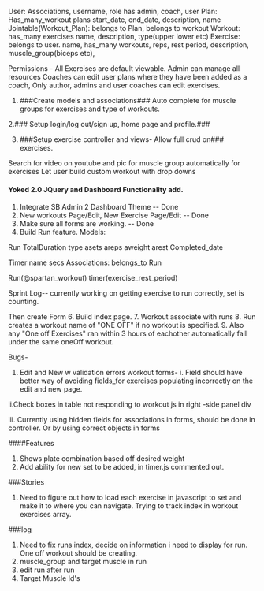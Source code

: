 

User:    Associations, username, role
  has admin, coach, user
Plan: Has_many_workout plans
start_date, end_date, description, name
Jointable(Workout_Plan): belongs to Plan, belongs to workout
Workout:
has_many exercises name, description, type(upper lower etc)
Exercise: belongs to user.
name, has_many workouts, reps, rest period, description, muscle_group(biceps etc),

Permissions -
All Exercises are default viewable.
Admin can manage all resources
Coaches can edit user plans where they have been added as a coach,
 Only author, admins and user coaches can edit exercises.

1. ###Create models and associations###
Auto complete for muscle groups for exercises and type of workouts.

2.### Setup login/log out/sign up, home page and profile.###

3. ###Setup exercise controller and views- Allow full crud on### exercises.

Search for video on youtube and pic for muscle group automatically for exercises
Let user build custom workout with drop downs


#### Yoked 2.0 JQuery and Dashboard Functionality add. ###
1. Integrate SB Admin 2 Dashboard Theme
  -- Done
2. New workouts Page/Edit, New Exercise Page/Edit
  -- Done
4. Make sure all forms are working.
  -- Done
5. Build Run feature.
  Models:

  Run
  TotalDuration type asets areps aweight arest Completed_date

  Timer
  name secs
    Associations: belongs_to Run

  Run(@spartan_workout)
  timer(exercise_rest_period)

  Sprint Log-- currently working on getting exercise to run correctly, set is counting.

 Then create Form
6. Build index page.
7. Workout associate with runs
8. Run creates a workout name of "ONE OFF" if no workout is specified.
9. Also any "One off Exercises" ran within 3 hours of eachother automatically fall under the same oneOff workout.

Bugs-
1. Edit and New w validation errors workout forms-
 i. Field should have better way of avoiding fields_for exercises populating incorrectly on the edit and new page.

 ii.Check boxes in table not responding to workout js in right  -side panel div

 iii. Currently using hidden fields for associations in forms, should be done in controller. Or by using correct objects in forms

####Features
1. Shows plate combination based off desired weight
2. Add ability for new set to be added, in timer.js commented out.


###Stories
1. Need to figure out how to load each exercise in javascript to set and make it to where you can navigate.
Trying to track index in workout exercises array.

###log
1. Need to fix runs index, decide on information i need to display for run. One off workout should be creating.
2. muscle_group and target muscle in run
3. edit run after run
4. Target Muscle Id's
